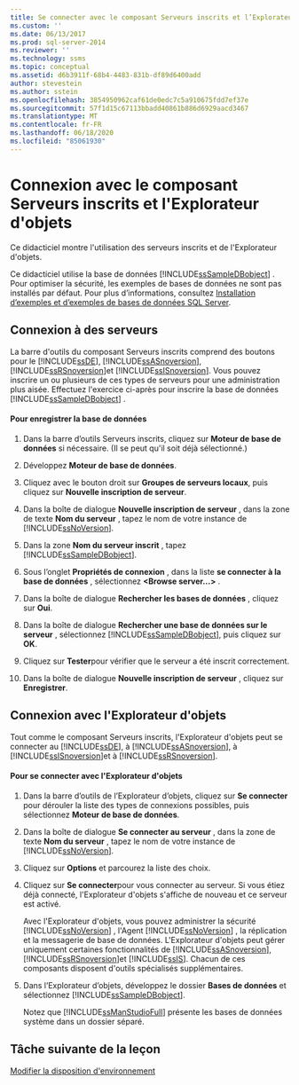 ```yaml
---
title: Se connecter avec le composant Serveurs inscrits et l’Explorateur d’objets | Microsoft Docs
ms.custom: ''
ms.date: 06/13/2017
ms.prod: sql-server-2014
ms.reviewer: ''
ms.technology: ssms
ms.topic: conceptual
ms.assetid: d6b3911f-68b4-4483-831b-df89d6400add
author: stevestein
ms.author: sstein
ms.openlocfilehash: 3854950962caf61de0edc7c5a910675fdd7ef37e
ms.sourcegitcommit: 57f1d15c67113bbadd40861b886d6929aacd3467
ms.translationtype: MT
ms.contentlocale: fr-FR
ms.lasthandoff: 06/18/2020
ms.locfileid: "85061930"
---
```

# <a name="connect-with-registered-servers-and-object-explorer"></a>Connexion avec le composant Serveurs inscrits et l'Explorateur d'objets
  Ce didacticiel montre l'utilisation des serveurs inscrits et de l'Explorateur d'objets.  
  
 Ce didacticiel utilise la base de données [!INCLUDE[ssSampleDBobject](../../includes/sssampledbobject-md.md)] . Pour optimiser la sécurité, les exemples de bases de données ne sont pas installés par défaut. Pour plus d’informations, consultez [Installation d’exemples et d’exemples de bases de données SQL Server](http://sqlserversamples.codeplex.com).  
  
## <a name="connecting-to-servers"></a>Connexion à des serveurs  
 La barre d'outils du composant Serveurs inscrits comprend des boutons pour le [!INCLUDE[ssDE](../../includes/ssde-md.md)], [!INCLUDE[ssASnoversion](../../includes/ssasnoversion-md.md)], [!INCLUDE[ssRSnoversion](../../includes/ssrsnoversion-md.md)]et [!INCLUDE[ssISnoversion](../../includes/ssisnoversion-md.md)]. Vous pouvez inscrire un ou plusieurs de ces types de serveurs pour une administration plus aisée. Effectuez l'exercice ci-après pour inscrire la base de données [!INCLUDE[ssSampleDBobject](../../includes/sssampledbobject-md.md)] .  
  
#### <a name="to-register-the-database"></a>Pour enregistrer la base de données  
  
1.  Dans la barre d’outils Serveurs inscrits, cliquez sur **Moteur de base de données** si nécessaire. (Il se peut qu'il soit déjà sélectionné.)  
  
2.  Développez **Moteur de base de données**.  
  
3.  Cliquez avec le bouton droit sur **Groupes de serveurs locaux**, puis cliquez sur **Nouvelle inscription de serveur**.  
  
4.  Dans la boîte de dialogue **Nouvelle inscription de serveur** , dans la zone de texte **Nom du serveur** , tapez le nom de votre instance de [!INCLUDE[ssNoVersion](../../includes/ssnoversion-md.md)].  
  
5.  Dans la zone **Nom du serveur inscrit** , tapez [!INCLUDE[ssSampleDBobject](../../includes/sssampledbobject-md.md)].  
  
6.  Sous l’onglet **Propriétés de connexion** , dans la liste **se connecter à la base de données** , sélectionnez **\<Browse server...>** .  
  
7.  Dans la boîte de dialogue **Rechercher les bases de données** , cliquez sur **Oui**.  
  
8.  Dans la boîte de dialogue **Rechercher une base de données sur le serveur** , sélectionnez [!INCLUDE[ssSampleDBobject](../../includes/sssampledbobject-md.md)], puis cliquez sur **OK**.  
  
9. Cliquez sur **Tester**pour vérifier que le serveur a été inscrit correctement.  
  
10. Dans la boîte de dialogue **Nouvelle inscription de serveur** , cliquez sur **Enregistrer**.  
  
## <a name="connecting-with-object-explorer"></a>Connexion avec l'Explorateur d'objets  
 Tout comme le composant Serveurs inscrits, l'Explorateur d'objets peut se connecter au [!INCLUDE[ssDE](../../includes/ssde-md.md)], à [!INCLUDE[ssASnoversion](../../includes/ssasnoversion-md.md)], à [!INCLUDE[ssISnoversion](../../includes/ssisnoversion-md.md)]et à [!INCLUDE[ssRSnoversion](../../includes/ssrsnoversion-md.md)].  
  
#### <a name="to-connect-with-object-explorer"></a>Pour se connecter avec l'Explorateur d'objets  
  
1.  Dans la barre d’outils de l’Explorateur d’objets, cliquez sur **Se connecter** pour dérouler la liste des types de connexions possibles, puis sélectionnez **Moteur de base de données**.  
  
2.  Dans la boîte de dialogue **Se connecter au serveur** , dans la zone de texte **Nom du serveur** , tapez le nom de votre instance de [!INCLUDE[ssNoVersion](../../includes/ssnoversion-md.md)].  
  
3.  Cliquez sur **Options** et parcourez la liste des choix.  
  
4.  Cliquez sur **Se connecter**pour vous connecter au serveur. Si vous étiez déjà connecté, l'Explorateur d'objets s'affiche de nouveau et ce serveur est activé.  
  
     Avec l'Explorateur d'objets, vous pouvez administrer la sécurité [!INCLUDE[ssNoVersion](../../includes/ssnoversion-md.md)] , l'Agent [!INCLUDE[ssNoVersion](../../includes/ssnoversion-md.md)] , la réplication et la messagerie de base de données. L'Explorateur d'objets peut gérer uniquement certaines fonctionnalités de [!INCLUDE[ssASnoversion](../../includes/ssasnoversion-md.md)], [!INCLUDE[ssRSnoversion](../../includes/ssrsnoversion-md.md)]et [!INCLUDE[ssIS](../../includes/ssis-md.md)]. Chacun de ces composants disposent d'outils spécialisés supplémentaires.  
  
5.  Dans l’Explorateur d’objets, développez le dossier **Bases de données** et sélectionnez [!INCLUDE[ssSampleDBobject](../../includes/sssampledbobject-md.md)].  
  
     Notez que [!INCLUDE[ssManStudioFull](../../includes/ssmanstudiofull-md.md)] présente les bases de données système dans un dossier séparé.  
  
## <a name="next-task-in-lesson"></a>Tâche suivante de la leçon  
 [Modifier la disposition d'environnement](lesson-1-3-change-the-environment-layout.md)  
  
  
